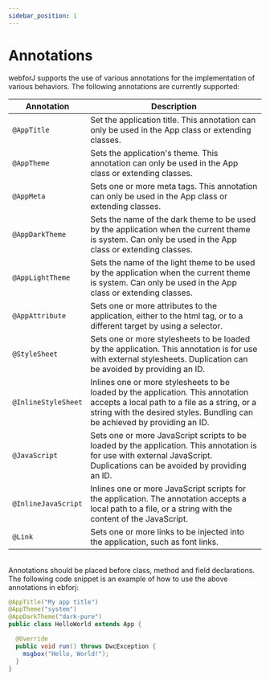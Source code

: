 ```yaml
---
sidebar_position: 1
---
```


# Annotations

webforJ supports the use of various annotations for the implementation of various behaviors. The following annotations are currently supported:

| Annotation | Description |
|------------|-------------|
|`@AppTitle`| Set the application title. This annotation can only be used in the App class or extending classes.|
|`@AppTheme`| Sets the application's theme. This annotation can only be used in the App class or extending classes.|
|`@AppMeta`| Sets one or more meta tags. This annotation can only be used in the App class or extending classes.|
|`@AppDarkTheme`| Sets the name of the dark theme to be used by the application when the current theme is system. Can only be used in the App class or extending classes.|
|`@AppLightTheme`| Sets the name of the light theme to be used by the application when the current theme is system. Can only be used in the App class or extending classes.|
|`@AppAttribute`| Sets one or more attributes to the application, either to the html tag, or to a different target by using a selector.|
|`@StyleSheet`| Sets one or more stylesheets to be loaded by the application. This annotation is for use with external stylesheets. Duplication can be avoided by providing an ID.|
|`@InlineStyleSheet`| Inlines one or more stylesheets to be loaded by the application. This annotation accepts a local path to a file as a string, or a string with the desired styles. Bundling can be achieved by providing an ID.|
|`@JavaScript`| Sets one or more JavaScript scripts to be loaded by the application. This annotation is for use with external JavaScript. Duplications can be avoided by providing an ID.|
|`@InlineJavaScript`| Inlines one or more JavaScript scripts for the application. The annotation accepts a local path to a file, or a string with the content of the JavaScript. |
|`@Link`| Sets one or more links to be injected into the application, such as font links. |

<br/>
Annotations should be placed before class, method and field declarations. The following code snippet is an example of how to use the above annotations in ebforj:

```java
@AppTitle("My app title")
@AppTheme("system")
@AppDarkTheme("dark-pure")
public class HelloWorld extends App {

  @Override
  public void run() throws DwcException {
    msgbox("Hello, World!");
  }
}

```